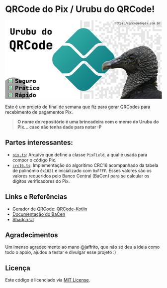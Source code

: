 # QRCode do Pix / Urubu do QRCode!

![Urubu do QRCode](public/images/urubu-do-qrcode.png "Logo do Projeto")

Este é um projeto de final de semana que fiz para gerar QRCodes para recebimento de pagamentos Pix.

>**O nome do repositório é uma brincadeira com o meme do Urubu do Pix... caso não tenha dado para notar :P**

## Partes interessantes:

- [`pix.ts`](lib/pix.ts): Arquivo que define a classe `PixField`, a qual é usada para compor o código Pix.
- [`crc16.ts`](lib/crc16.ts): Implementação do algorítimo CRC16 acompanhado da tabela de polinômio `0x1021` e
  inicializado com `0xFFFF`. Esses valores são os valores requeridos pelo Banco Central (BaCen) para se calcular os
  dígitos verificadores do Pix.

## Links e Referências

- Gerador de QRCode: [QRCode-Kotlin](https://qrcodekotlin.com)
- [Documentação do BaCen](https://www.bcb.gov.br/content/estabilidadefinanceira/pix/Regulamento_Pix/II_ManualdePadroesparaIniciacaodoPix.pdf)
- [Shadcn UI](https://ui.shadcn.com/)

## Agradecimentos

Um imenso agradecimento ao mano @jaffrito, que não só deu a ideia como todo o apoio, ajudou a testar e divulgar esse
projeto :)

## Licença

Este código é licenciado via [MIT License](https://rafaellins.mit-license.org/2021/).

[//]: # (# next-template)

[//]: # ()
[//]: # (A Next.js 13 template for building apps with Radix UI and Tailwind CSS.)

[//]: # ()
[//]: # (## Features)

[//]: # ()
[//]: # (- Radix UI Primitives)

[//]: # (- Tailwind CSS)

[//]: # (- Fonts with `@next/font`)

[//]: # (- Icons from [Lucide]&#40;https://lucide.dev&#41;)

[//]: # (- Dark mode with `next-themes`)

[//]: # (- Automatic import sorting with `@ianvs/prettier-plugin-sort-imports`)

[//]: # ()
[//]: # (## Tailwind CSS Features)

[//]: # ()
[//]: # (- Class merging with `taiwind-merge`)

[//]: # (- Animation with `tailwindcss-animate`)

[//]: # (- Conditional classes with `clsx`)

[//]: # (- Variants with `class-variance-authority`)

[//]: # (- Automatic class sorting with `eslint-plugin-tailwindcss`)

[//]: # ()
[//]: # (## Import Sort)

[//]: # ()
[//]: # (The starter comes with `@ianvs/prettier-plugin-sort-imports` for automatically sort your imports.)

[//]: # ()
[//]: # (### Input)

[//]: # ()
[//]: # (```tsx)

[//]: # (import * as React from "react")

[//]: # (import Link from "next/link")

[//]: # ()
[//]: # (import { siteConfig } from "@/config/site")

[//]: # (import { buttonVariants } from "@/components/ui/button")

[//]: # (import "@/styles/globals.css")

[//]: # (import { twMerge } from "tailwind-merge")

[//]: # ()
[//]: # (import { NavItem } from "@/types/nav")

[//]: # (import { cn } from "@/lib/utils")

[//]: # (```)

[//]: # ()
[//]: # (### Output)

[//]: # ()
[//]: # (```tsx)

[//]: # (import * as React from "react")

[//]: # (// React is always first.)

[//]: # (import Link from "next/link")

[//]: # (// Followed by next modules.)

[//]: # (import { twMerge } from "tailwind-merge")

[//]: # ()
[//]: # (// Followed by third-party modules)

[//]: # (// Space)

[//]: # (import "@/styles/globals.css")

[//]: # (// styles)

[//]: # (import { NavItem } from "@/types/nav")

[//]: # (// types)

[//]: # (import { siteConfig } from "@/config/site")

[//]: # (// config)

[//]: # (import { cn } from "@/lib/utils")

[//]: # (// lib)

[//]: # (import { buttonVariants } from "@/components/ui/button")

[//]: # ()
[//]: # (// components)

[//]: # (```)

[//]: # ()
[//]: # (### Class Merging)

[//]: # ()
[//]: # (The `cn` util handles conditional classes and class merging.)

[//]: # ()
[//]: # (### Input)

[//]: # ()
[//]: # (```ts)

[//]: # (cn&#40;"px-2 bg-slate-100 py-2 bg-slate-200"&#41;)

[//]: # (// Outputs `p-2 bg-slate-200`)

[//]: # (```)

[//]: # ()
[//]: # (## License)

[//]: # ()
[//]: # (Licensed under the [MIT license]&#40;https://github.com/shadcn/ui/blob/main/LICENSE.md&#41;.)
